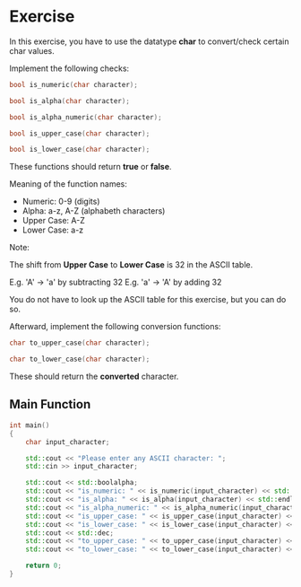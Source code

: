 # Exercise

In this exercise, you have to use the datatype **char** to convert/check certain char values.

Implement the following checks:

```cpp
bool is_numeric(char character);

bool is_alpha(char character);

bool is_alpha_numeric(char character);

bool is_upper_case(char character);

bool is_lower_case(char character);
```

These functions should return **true** or **false**.

Meaning of the function names:

- Numeric: 0-9 (digits)
- Alpha: a-z, A-Z (alphabeth characters)
- Upper Case: A-Z
- Lower Case: a-z

Note:

The shift from **Upper Case** to **Lower Case** is 32 in the ASCII table.  

E.g. 'A' -> 'a' by subtracting 32
E.g. 'a' -> 'A' by adding 32

You do not have to look up the ASCII table for this exercise, but you can do so.

Afterward, implement the following conversion functions:

```cpp
char to_upper_case(char character);

char to_lower_case(char character);
```

These should return the **converted** character.

## Main Function

```cpp
int main()
{
    char input_character;

    std::cout << "Please enter any ASCII character: ";
    std::cin >> input_character;

    std::cout << std::boolalpha;
    std::cout << "is_numeric: " << is_numeric(input_character) << std::endl;
    std::cout << "is_alpha: " << is_alpha(input_character) << std::endl;
    std::cout << "is_alpha_numeric: " << is_alpha_numeric(input_character) << std::endl;
    std::cout << "is_upper_case: " << is_upper_case(input_character) << std::endl;
    std::cout << "is_lower_case: " << is_lower_case(input_character) << std::endl;
    std::cout << std::dec;
    std::cout << "to_upper_case: " << to_upper_case(input_character) << std::endl;
    std::cout << "to_lower_case: " << to_lower_case(input_character) << std::endl;

    return 0;
}
```

